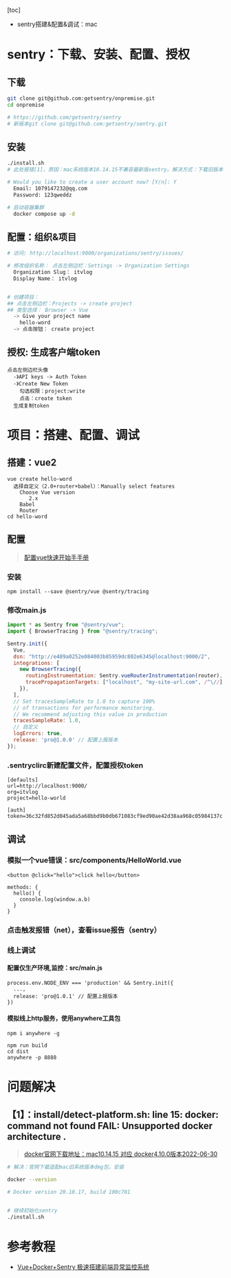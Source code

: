 [toc]
* sentry搭建&配置&调试：mac
# sentry：下载、安装、配置、授权
## 下载
```sh
git clone git@github.com:getsentry/onpremise.git
cd onpremise

# https://github.com/getsentry/sentry
# 新版本git clone git@github.com:getsentry/sentry.git
```
## 安装
```sh
./install.sh
# 此处报错[1]，原因：mac系统版本10.14.15不兼容最新版sentry。解决方式：下载旧版本包，详见文末

# Would you like to create a user account now? [Y/n]: Y
  Email: 1079147232@qq.com
  Password: 123qweddz

# 启动容器集群
  docker compose up -d
```
## 配置：组织&项目
```sh
# 访问: http://localhost:9000/organizations/sentry/issues/

# 修改组织名称： 点击左侧边栏：Settings -> Organization Settings
  Organization Slug： itvlog
  Display Name： itvlog


# 创建项目： 
## 点击左侧边栏：Projects -> create project
## 类型选择： Browser -> Vue 
  -> Give your project name
    hello-word
  -> 点击按钮： create project
```
## 授权: 生成客户端token
```
点击左侧边栏头像
  -》API keys -> Auth Token
  -》Create New Token
    勾选权限：project:write
    点击：create token
  生成复制token
```
# 项目：搭建、配置、调试
## 搭建：vue2
```
vue create hello-word
  选择自定义（2.0+router+babel）：Manually select features
    Choose Vue version
       2.x 
    Babel
    Router
cd hello-word
```
## 配置
> [配置vue快速开始手手册](http://localhost:9000/itvlog/javascript-vue/getting-started/javascript-vue/)
### 安装
```
npm install --save @sentry/vue @sentry/tracing
```
### 修改main.js
```js
import * as Sentry from "@sentry/vue";
import { BrowserTracing } from "@sentry/tracing";

Sentry.init({
  Vue,
  dsn: "http://e489a0252e084003b85959dc802e6345@localhost:9000/2",
  integrations: [
    new BrowserTracing({
      routingInstrumentation: Sentry.vueRouterInstrumentation(router),
      tracePropagationTargets: ["localhost", "my-site-url.com", /^\//],
    }),
  ],
  // Set tracesSampleRate to 1.0 to capture 100%
  // of transactions for performance monitoring.
  // We recommend adjusting this value in production
  tracesSampleRate: 1.0,
  // 自定义
  logErrors: true,
  release: 'pro@1.0.0' // 配置上报版本
});
```
### .sentryclirc新建配置文件，配置授权token
```
[defaults]
url=http://localhost:9000/
org=itvlog
project=hello-world

[auth]
token=36c32fd852d045ada5a68bbd9b0db671083cf9ed90ae42d38aa968c05984137c
```

## 调试
### 模拟一个vue错误：src/components/HelloWorld.vue
```
<button @click="hello">click hello</button>

methods: {
  hello() {
    console.log(window.a.b)
  }
}
```
### 点击触发报错（net），查看issue报告（sentry）

### 线上调试
#### 配置仅生产环境,监控：src/main.js
```
process.env.NODE_ENV === 'production' && Sentry.init({
  ...,
  release: 'pro@1.0.1' // 配置上报版本
})
```
#### 模拟线上http服务，使用anywhere工具包
```
npm i anywhere -g

npm run build
cd dist
anywhere -p 8888
```

# 问题解决
## 【1】：install/detect-platform.sh: line 15: docker: command not found FAIL: Unsupported docker architecture .
> [docker官网下载地址：mac10.14.15 对应 docker4.10.0版本2022-06-30](https://docs.docker.com/desktop/release-notes/)
```sh
# 解决：官网下载适配mac旧系统版本dmg包，安装

docker --version

# Docker version 20.10.17, build 100c701


# 继续初始化sentry
./install.sh
```

# 参考教程
* [Vue+Docker+Sentry 极速搭建前端异常监控系统](https://www.bilibili.com/video/BV1UZ4y1p7MF/?spm_id_from=333.999.0.0&vd_source=c4fe7507ea85461391fe91772b3fbe6f)
